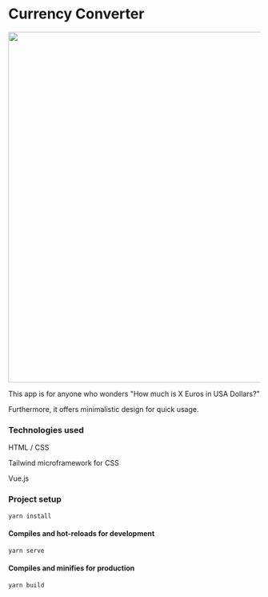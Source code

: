 # Currency Converter

<img src="https://i.imgur.com/PtUwFJC.png" width="700">

This app is for anyone who wonders "How much is X Euros in USA Dollars?"

Furthermore, it offers minimalistic design for quick usage.

### Technologies used
HTML / CSS

Tailwind microframework for CSS

Vue.js

### Project setup
```
yarn install
```

#### Compiles and hot-reloads for development
```
yarn serve
```

#### Compiles and minifies for production
```
yarn build
```
